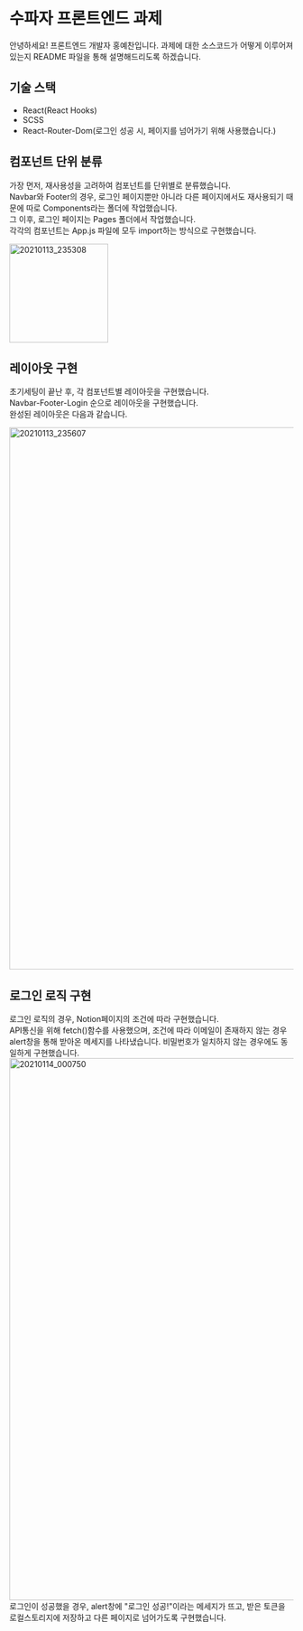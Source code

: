 # 수파자 프론트엔드 과제

안녕하세요! 프론트엔드 개발자 홍예찬입니다. 과제에 대한 소스코드가 어떻게 이루어져있는지 README 파일을 통해 설명해드리도록 하겠습니다.

## 기술 스택

- React(React Hooks)<br>
- SCSS<br>
- React-Router-Dom(로그인 성공 시, 페이지를 넘어가기 위해 사용했습니다.)<br>

## 컴포넌트 단위 분류
가장 먼저, 재사용성을 고려하여 컴포넌트를 단위별로 분류했습니다.<br>
Navbar와 Footer의 경우, 로그인 페이지뿐만 아니라 다른 페이지에서도 재사용되기 때문에 따로 Components라는 폴더에 작업했습니다.<br>
그 이후, 로그인 페이지는 Pages 폴더에서 작업했습니다.<br>
각각의 컴포넌트는 App.js 파일에 모두 import하는 방식으로 구현했습니다. <br>

<img width="175" alt="20210113_235308" src="https://user-images.githubusercontent.com/68314696/104468195-836bd800-55fa-11eb-90fc-aba4a5aadbbe.png">

## 레이아웃 구현
초기세팅이 끝난 후, 각 컴포넌트별 레이아웃을 구현했습니다.<br>
Navbar-Footer-Login 순으로 레이아웃을 구현했습니다.<br>
완성된 레이아웃은 다음과 같습니다.

<img width="960" alt="20210113_235607" src="https://user-images.githubusercontent.com/68314696/104468554-f07f6d80-55fa-11eb-8da1-c029f8d682d3.png">

## 로그인 로직 구현
로그인 로직의 경우, Notion페이지의 조건에 따라 구현했습니다.<br>
API통신을 위해 fetch()함수를 사용했으며, 조건에 따라 이메일이 존재하지 않는 경우 alert창을 통해 받아온 메세지를 나타냈습니다. 비밀번호가 일치하지 않는 경우에도 동일하게 구현했습니다.<br>
<img width="960" alt="20210114_000750" src="https://user-images.githubusercontent.com/68314696/104470041-94b5e400-55fc-11eb-9d5f-741d54ef3afe.png"> <br>
로그인이 성공했을 경우, alert창에 "로그인 성공!"이라는 메세지가 뜨고, 받은 토큰을 로컬스토리지에 저장하고 다른 페이지로 넘어가도록 구현했습니다.
